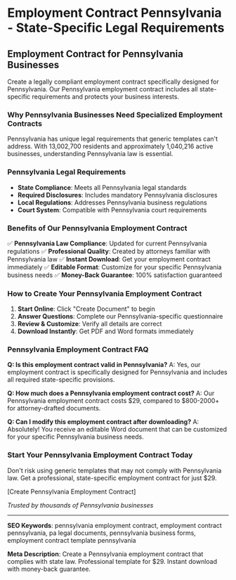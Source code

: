# Employment Contract Pennsylvania - State-Specific Legal Requirements

## Employment Contract for Pennsylvania Businesses

Create a legally compliant employment contract specifically designed for Pennsylvania. Our Pennsylvania employment contract includes all state-specific requirements and protects your business interests.

### Why Pennsylvania Businesses Need Specialized Employment Contracts

Pennsylvania has unique legal requirements that generic templates can't address. With 13,002,700 residents and approximately 1,040,216 active businesses, understanding Pennsylvania law is essential.

### Pennsylvania Legal Requirements

- **State Compliance**: Meets all Pennsylvania legal standards
- **Required Disclosures**: Includes mandatory Pennsylvania disclosures
- **Local Regulations**: Addresses Pennsylvania business regulations
- **Court System**: Compatible with Pennsylvania court requirements

### Benefits of Our Pennsylvania Employment Contract

✅ **Pennsylvania Law Compliance**: Updated for current Pennsylvania regulations
✅ **Professional Quality**: Created by attorneys familiar with Pennsylvania law
✅ **Instant Download**: Get your employment contract immediately
✅ **Editable Format**: Customize for your specific Pennsylvania business needs
✅ **Money-Back Guarantee**: 100% satisfaction guaranteed

### How to Create Your Pennsylvania Employment Contract

1. **Start Online**: Click "Create Document" to begin
2. **Answer Questions**: Complete our Pennsylvania-specific questionnaire
3. **Review & Customize**: Verify all details are correct
4. **Download Instantly**: Get PDF and Word formats immediately

### Pennsylvania Employment Contract FAQ

**Q: Is this employment contract valid in Pennsylvania?**
A: Yes, our employment contract is specifically designed for Pennsylvania and includes all required state-specific provisions.

**Q: How much does a Pennsylvania employment contract cost?**
A: Our Pennsylvania employment contract costs $29, compared to $800-2000+ for attorney-drafted documents.

**Q: Can I modify this employment contract after downloading?**
A: Absolutely! You receive an editable Word document that can be customized for your specific Pennsylvania business needs.

### Start Your Pennsylvania Employment Contract Today

Don't risk using generic templates that may not comply with Pennsylvania law. Get a professional, state-specific employment contract for just $29.

[Create Pennsylvania Employment Contract]

*Trusted by thousands of Pennsylvania businesses*

---

**SEO Keywords**: pennsylvania employment contract, employment contract pennsylvania, pa legal documents, pennsylvania business forms, employment contract template pennsylvania

**Meta Description**: Create a Pennsylvania employment contract that complies with state law. Professional template for $29. Instant download with money-back guarantee.
